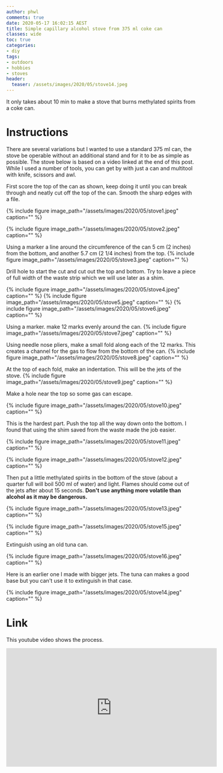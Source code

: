 ```yaml
---
author: phwl
comments: true
date: 2020-05-17 16:02:15 AEST
title: Simple capillary alcohol stove from 375 ml coke can
classes: wide
toc: true
categories:
- diy
tags:
- outdoors
- hobbies
- stoves
header:
  teaser: /assets/images/2020/05/stove14.jpeg
---
```


It only takes about 10 min to make a stove that burns methylated spirits from a coke can.

<!-- more -->

# Instructions

There are several variations but I wanted to use a standard 375 ml
can, the stove be operable without an additional stand and for it
to be as simple as possible. The stove below is based on a video
linked at the end of this post. While I used a number of tools,
you can get by with just a can and multitool with knife, scissors and awl.

First score the top of the can as shown, keep doing it until you can break
through and neatly cut off the top of the can. Smooth the sharp edges
with a file.

{% include figure image_path="/assets/images/2020/05/stove1.jpeg" caption="" %}

{% include figure image_path="/assets/images/2020/05/stove2.jpeg" caption="" %}

Using a marker a line around the circumference of the can 5 cm (2 inches) from the bottom, and another 5.7 cm (2 1/4 inches) from the top.
{% include figure image_path="/assets/images/2020/05/stove3.jpeg" caption="" %}

Drill hole to start the cut and cut out the top and bottom. Try to leave a
piece of full width of the waste strip which we will use later as a shim.

{% include figure image_path="/assets/images/2020/05/stove4.jpeg" caption="" %}
{% include figure image_path="/assets/images/2020/05/stove5.jpeg" caption="" %}
{% include figure image_path="/assets/images/2020/05/stove6.jpeg" caption="" %}

Using a marker. make 12 marks evenly around the can.
{% include figure image_path="/assets/images/2020/05/stove7.jpeg" caption="" %}

Using needle nose pliers, make a small fold along each of the 12 marks. This 
creates a channel for the gas to flow from the bottom of the can.
{% include figure image_path="/assets/images/2020/05/stove8.jpeg" caption="" %}

At the top of each fold, make an indentation. This will be the jets of the stove.
{% include figure image_path="/assets/images/2020/05/stove9.jpeg" caption="" %}

Make a hole near the top so some gas can escape.

{% include figure image_path="/assets/images/2020/05/stove10.jpeg" caption="" %}

This is the hardest part. Push the top all the way down onto the bottom. I found that using the
shim saved from the waste made the job easier.

{% include figure image_path="/assets/images/2020/05/stove11.jpeg" caption="" %}

{% include figure image_path="/assets/images/2020/05/stove12.jpeg" caption="" %}

Then put a little methylated spirits in tbe bottom of the stove (about
a quarter full will boil 500 ml of water) and
light. Flames should come out of the jets after about 15 seconds.
**Don't use anything more volatile than alcohol as it may be dangerous.**

{% include figure image_path="/assets/images/2020/05/stove13.jpeg" caption="" %}

{% include figure image_path="/assets/images/2020/05/stove15.jpeg" caption="" %}

Extinguish using an old tuna can.

{% include figure image_path="/assets/images/2020/05/stove16.jpeg" caption="" %}

Here is an earlier one I made with bigger jets. The tuna can makes a good base
but you can't use it to extinguish in that case.

{% include figure image_path="/assets/images/2020/05/stove14.jpeg" caption="" %}

# Link
This youtube video shows the process.

<iframe width="560" height="315" src="https://www.youtube.com/embed/R5kdvVsnJhs" frameborder="0" allow="accelerometer; autoplay; encrypted-media; gyroscope; picture-in-picture" allowfullscreen></iframe>


